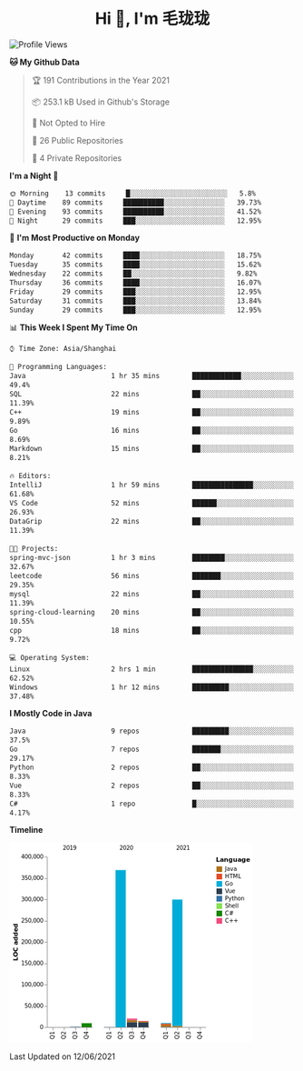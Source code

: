 <h1 align="center">Hi 👋, I'm 毛珑珑</h1>

<!--START_SECTION:waka-->
![Profile Views](http://img.shields.io/badge/Profile%20Views-39-blue)

**🐱 My Github Data** 

> 🏆 191 Contributions in the Year 2021
 > 
> 📦 253.1 kB Used in Github's Storage 
 > 
> 🚫 Not Opted to Hire
 > 
> 📜 26 Public Repositories 
 > 
> 🔑 4 Private Repositories  
 > 
**I'm a Night 🦉** 

```text
🌞 Morning    13 commits     █░░░░░░░░░░░░░░░░░░░░░░░░   5.8% 
🌆 Daytime    89 commits     ██████████░░░░░░░░░░░░░░░   39.73% 
🌃 Evening    93 commits     ██████████░░░░░░░░░░░░░░░   41.52% 
🌙 Night      29 commits     ███░░░░░░░░░░░░░░░░░░░░░░   12.95%

```
📅 **I'm Most Productive on Monday** 

```text
Monday       42 commits     ████░░░░░░░░░░░░░░░░░░░░░   18.75% 
Tuesday      35 commits     ████░░░░░░░░░░░░░░░░░░░░░   15.62% 
Wednesday    22 commits     ██░░░░░░░░░░░░░░░░░░░░░░░   9.82% 
Thursday     36 commits     ████░░░░░░░░░░░░░░░░░░░░░   16.07% 
Friday       29 commits     ███░░░░░░░░░░░░░░░░░░░░░░   12.95% 
Saturday     31 commits     ███░░░░░░░░░░░░░░░░░░░░░░   13.84% 
Sunday       29 commits     ███░░░░░░░░░░░░░░░░░░░░░░   12.95%

```


📊 **This Week I Spent My Time On** 

```text
⌚︎ Time Zone: Asia/Shanghai

💬 Programming Languages: 
Java                     1 hr 35 mins        ████████████░░░░░░░░░░░░░   49.4% 
SQL                      22 mins             ██░░░░░░░░░░░░░░░░░░░░░░░   11.39% 
C++                      19 mins             ██░░░░░░░░░░░░░░░░░░░░░░░   9.89% 
Go                       16 mins             ██░░░░░░░░░░░░░░░░░░░░░░░   8.69% 
Markdown                 15 mins             ██░░░░░░░░░░░░░░░░░░░░░░░   8.21%

🔥 Editors: 
IntelliJ                 1 hr 59 mins        ███████████████░░░░░░░░░░   61.68% 
VS Code                  52 mins             ██████░░░░░░░░░░░░░░░░░░░   26.93% 
DataGrip                 22 mins             ██░░░░░░░░░░░░░░░░░░░░░░░   11.39%

🐱‍💻 Projects: 
spring-mvc-json          1 hr 3 mins         ████████░░░░░░░░░░░░░░░░░   32.67% 
leetcode                 56 mins             ███████░░░░░░░░░░░░░░░░░░   29.35% 
mysql                    22 mins             ██░░░░░░░░░░░░░░░░░░░░░░░   11.39% 
spring-cloud-learning    20 mins             ██░░░░░░░░░░░░░░░░░░░░░░░   10.55% 
cpp                      18 mins             ██░░░░░░░░░░░░░░░░░░░░░░░   9.72%

💻 Operating System: 
Linux                    2 hrs 1 min         ███████████████░░░░░░░░░░   62.52% 
Windows                  1 hr 12 mins        █████████░░░░░░░░░░░░░░░░   37.48%

```

**I Mostly Code in Java** 

```text
Java                     9 repos             █████████░░░░░░░░░░░░░░░░   37.5% 
Go                       7 repos             ███████░░░░░░░░░░░░░░░░░░   29.17% 
Python                   2 repos             ██░░░░░░░░░░░░░░░░░░░░░░░   8.33% 
Vue                      2 repos             ██░░░░░░░░░░░░░░░░░░░░░░░   8.33% 
C#                       1 repo              █░░░░░░░░░░░░░░░░░░░░░░░░   4.17%

```


**Timeline**

![Chart not found](https://raw.githubusercontent.com/MaoLongLong/MaoLongLong/main/charts/bar_graph.png) 


 Last Updated on 12/06/2021
<!--END_SECTION:waka-->

